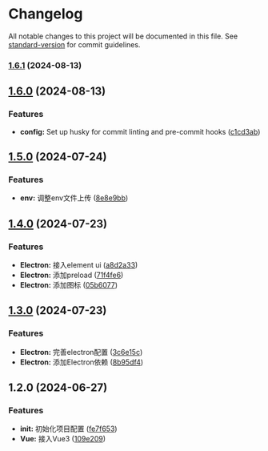 # Changelog

All notable changes to this project will be documented in this file. See [standard-version](https://github.com/conventional-changelog/standard-version) for commit guidelines.

### [1.6.1](https://github.com/SaidBaseTemplate/electron-vue3-ts/compare/v1.6.0...v1.6.1) (2024-08-13)

## [1.6.0](https://github.com/SaidBaseTemplate/electron-vue3-ts/compare/v1.5.0...v1.6.0) (2024-08-13)


### Features

* **config:** Set up husky for commit linting and pre-commit hooks ([c1cd3ab](https://github.com/SaidBaseTemplate/electron-vue3-ts/commit/c1cd3aba15973ca07e0bd5c887cae0362657e5db))

## [1.5.0](https://github.com/SaidBaseTemplate/electron-vue3-ts/compare/v1.4.0...v1.5.0) (2024-07-24)


### Features

* **env:** 调整env文件上传 ([8e8e9bb](https://github.com/SaidBaseTemplate/electron-vue3-ts/commit/8e8e9bbf428fb58f0173a17bffb192a731524b99))

## [1.4.0](https://github.com/SaidBaseTemplate/electron-vue3-ts/compare/v1.3.0...v1.4.0) (2024-07-23)


### Features

* **Electron:** 接入element ui ([a8d2a33](https://github.com/SaidBaseTemplate/electron-vue3-ts/commit/a8d2a335f0f07eadfe3c63a225d1ed32c9ca9ef7))
* **Electron:** 添加preload ([71f4fe6](https://github.com/SaidBaseTemplate/electron-vue3-ts/commit/71f4fe62cefa2f5cea24a59531ec610f46bad97e))
* **Electron:** 添加图标 ([05b6077](https://github.com/SaidBaseTemplate/electron-vue3-ts/commit/05b6077c7d83c39795d4be54f7584354b46976c2))

## [1.3.0](https://github.com/SaidBaseTemplate/electron-vue3-ts/compare/v1.2.0...v1.3.0) (2024-07-23)


### Features

* **Electron:** 完善electron配置 ([3c6e15c](https://github.com/SaidBaseTemplate/electron-vue3-ts/commit/3c6e15c63931ba343fd32e82cf1202349fcd67eb))
* **Electron:** 添加Electron依赖 ([8b95df4](https://github.com/SaidBaseTemplate/electron-vue3-ts/commit/8b95df405033b2f3a9e6b5b2cff38f89f528720b))

## 1.2.0 (2024-06-27)


### Features

* **init:** 初始化项目配置 ([fe7f653](https://github.com/SaidBaseTemplate/electron-vue3-ts/commit/fe7f653856926a3bbcd978768fdb04e28e4cf30f))
* **Vue:** 接入Vue3 ([109e209](https://github.com/SaidBaseTemplate/electron-vue3-ts/commit/109e20923d78243d6f73258043fedd971d1bb649))
